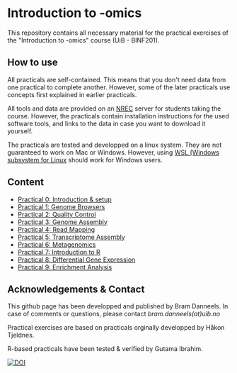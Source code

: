 # Introduction to -omics

This repository contains all necessary material for the practical exercises of the "Introduction to -omics" course (UiB - BINF201).

## How to use

All practicals are self-contained. 
This means that you don't need data from one practical to complete another. 
However, some of the later practicals use concepts first explained in earlier practicals. 

All tools and data are provided on an [NREC](https://www.nrec.no/) server for students taking the course. 
However, the practicals contain installation instructions for the used software tools, and links to the data in case you want to download it yourself.

The practicals are tested and developped on a linux system. 
They are not guaranteed to work on Mac or Windows. 
However, using [WSL (Windows subsystem for Linux](https://learn.microsoft.com/en-us/windows/wsl/install) should work for Windows users.

## Content

- [Practical 0: Introduction & setup](Practicals/00_IntroSetup.md)
- [Practical 1: Genome Browsers](Practicals/01_GenomeBrowsers.md)
- [Practical 2: Quality Control](Practicals/02_QC.md)
- [Practical 3: Genome Assembly](Practicals/03_GenomeAssembly.md)
- [Practical 4: Read Mapping](Practicals/04_ReadMapping.md)
- [Practical 5: Transcriptome Assembly](Practicals/05_TranscriptomeAssembly.md)
- [Practical 6: Metagenomics](Practicals/06_Metagenomics.md)
- [Practical 7: Introduction to R](Practicals/07_RIntro.md)
- [Practical 8: Differential Gene Expression](Practicals/08_DGE.md)
- [Practical 9: Enrichment Analysis](Practicals/09_Enrichment.md)

## Acknowledgements & Contact

This github page has been developped and published by Bram Danneels. In case of comments or questions, please contact *bram.danneels(at)uib.no*

Practical exercises are based on practicals orginally developped by Håkon Tjeldnes.

R-based practicals have been tested & verified by Gutama Ibrahim.

[![DOI](https://zenodo.org/badge/DOI/10.5281/zenodo.12772382.svg)](https://doi.org/10.5281/zenodo.12772382)